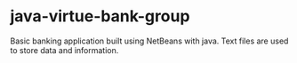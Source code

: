 # java-virtue-bank-group
Basic banking application built using NetBeans with java. Text files are used to store data and information.
